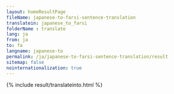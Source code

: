```yaml
---
layout: homeResultPage
fileName: japanese-to-farsi-sentence-translation
translatein: japanese_to_farsi
folderName : translate
lang: ja
from: ja
to: fa
langname: japanese-to
permalink: /ja/japanese-to-farsi-sentence-translation/result
sitemap: false
nointernationalization: true
---
```

{% include result/translateinto.html %}

<script src="/js/result/translation.js" data-foldername="{{page.folderName}}" data-lang="{{page.lang}}"></script>

